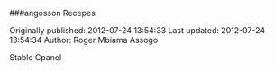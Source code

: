 ###angosson Recepes

Originally published: 2012-07-24 13:54:33
Last updated: 2012-07-24 13:54:34
Author: Roger Mbiama Assogo

Stable Cpanel